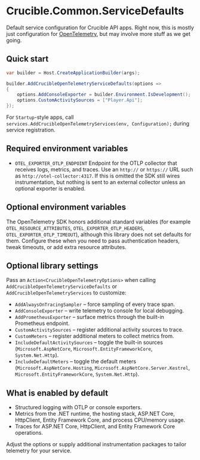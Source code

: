 # Crucible.Common.ServiceDefaults

Default service configuration for Crucible API apps. Right now, this is mostly just configuration for [OpenTelemetry](https://learn.microsoft.com/en-us/dotnet/core/diagnostics/observability-with-otel), but may involve more stuff as we get going.

## Quick start

```csharp
var builder = Host.CreateApplicationBuilder(args);

builder.AddCrucibleOpenTelemetryServiceDefaults(options =>
{
    options.AddConsoleExporter = builder.Environment.IsDevelopment();
    options.CustomActivitySources = ["Player.Api"];
});
```

For `Startup`-style apps, call `services.AddCrucibleOpenTelemetryServices(env, Configuration);` during service registration.

## Required environment variables

- `OTEL_EXPORTER_OTLP_ENDPOINT`
  Endpoint for the OTLP collector that receives logs, metrics, and traces. Use an `http://` or `https://` URL such as `http://otel-collector:4317`. If this is omitted the SDK still wires instrumentation, but nothing is sent to an external collector unless an optional exporter is enabled.

## Optional environment variables

The OpenTelemetry SDK honors additional standard variables (for example `OTEL_RESOURCE_ATTRIBUTES`, `OTEL_EXPORTER_OTLP_HEADERS`, `OTEL_EXPORTER_OTLP_TIMEOUT`), although this library does not set defaults for them. Configure these when you need to pass authentication headers, tweak timeouts, or add extra resource attributes.

## Optional library settings

Pass an `Action<CrucibleOpenTelemetryOptions>` when calling `AddCrucibleOpenTelemetryServiceDefaults` or `AddCrucibleOpenTelemetryServices` to customize:

- `AddAlwaysOnTracingSampler` – force sampling of every trace span.
- `AddConsoleExporter` – write telemetry to console for local debugging.
- `AddPrometheusExporter` – surface metrics through the built-in Prometheus endpoint.
- `CustomActivitySources` – register additional activity sources to trace.
- `CustomMeters` – register additional meters to collect metrics from.
- `IncludeDefaultActivitySources` – toggle the built-in sources (`Microsoft.AspNetCore`, `Microsoft.EntityFrameworkCore`, `System.Net.Http`).
- `IncludeDefaultMeters` – toggle the default meters (`Microsoft.AspNetCore.Hosting`, `Microsoft.AspNetCore.Server.Kestrel`, `Microsoft.EntityFrameworkCore`, `System.Net.Http`).

## What is enabled by default

- Structured logging with OTLP or console exporters.
- Metrics from the .NET runtime, the hosting stack, ASP.NET Core, HttpClient, Entity Framework Core, and process CPU/memory usage.
- Traces for ASP.NET Core, HttpClient, and Entity Framework Core operations.

Adjust the options or supply additional instrumentation packages to tailor telemetry for your service.

